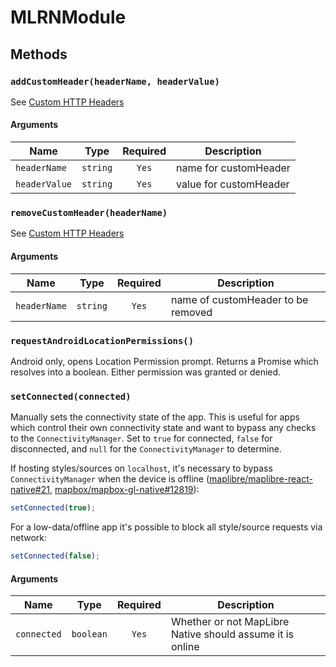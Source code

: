 # MLRNModule

## Methods

### `addCustomHeader(headerName, headerValue)`

See [Custom HTTP Headers](../guides/Custom-HTTP-Headers.md)

#### Arguments

| Name          |   Type   | Required | Description            |
| ------------- | :------: | :------: | ---------------------- |
| `headerName`  | `string` |  `Yes`   | name for customHeader  |
| `headerValue` | `string` |  `Yes`   | value for customHeader |

### `removeCustomHeader(headerName)`

See [Custom HTTP Headers](../guides/Custom-HTTP-Headers.md)

#### Arguments

| Name         |   Type   | Required | Description                        |
| ------------ | :------: | :------: | ---------------------------------- |
| `headerName` | `string` |  `Yes`   | name of customHeader to be removed |

### `requestAndroidLocationPermissions()`

Android only, opens Location Permission prompt. Returns a Promise which resolves into a boolean. Either permission was
granted or denied.

### `setConnected(connected)`

Manually sets the connectivity state of the app. This is useful for apps which control their own connectivity state and
want to bypass any checks to the `ConnectivityManager`. Set to `true` for connected, `false` for disconnected,
and `null` for the `ConnectivityManager` to determine.

If hosting styles/sources on `localhost`, it's necessary to bypass `ConnectivityManager` when the device is
offline ([maplibre/maplibre-react-native#21](https://github.com/maplibre/maplibre-react-native/issues/21#issuecomment-2558602006), [mapbox/mapbox-gl-native#12819](https://github.com/mapbox/mapbox-gl-native/issues/12819)):

```ts
setConnected(true);
```

For a low-data/offline app it's possible to block all style/source requests via network:

```ts
setConnected(false);
```

#### Arguments

| Name        |   Type    | Required | Description                                               |
| ----------- | :-------: | :------: | --------------------------------------------------------- |
| `connected` | `boolean` |  `Yes`   | Whether or not MapLibre Native should assume it is online |
